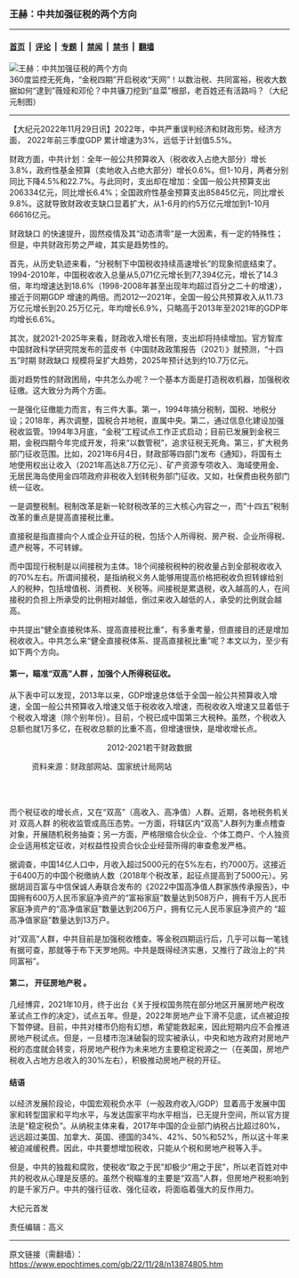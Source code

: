 ### 王赫：中共加强征税的两个方向

---

#### [首页](../../../..?n13874805) &nbsp;|&nbsp; [评论](../../../../../epoch-comment?n13874805) &nbsp;|&nbsp; [专题](../../../../../epoch-special?n13874805) &nbsp;|&nbsp; [禁闻](../../../../../epoch-news?n13874805) &nbsp;|&nbsp; [禁书](../../../../../books?n13874805) &nbsp;|&nbsp; [翻墙](https://github.com/gfw-breaker/nogfw/blob/master/README.md?n13874805)


<div><img alt="王赫：中共加强征税的两个方向" class="attachment-djy_600_400 size-djy_600_400 wp-post-image" src="https://i.epochtimes.com/assets/uploads/2022/11/id13867310-1116_1200x800-2-600x400.jpg"/>
<div class="caption">
 360度监控无死角，“金税四期”开启税收“天网”！以数治税、共同富裕，税收大数据如何“逮到”薇娅和邓伦？中共镰刀挖到“韭菜”根部，老百姓还有活路吗？（大纪元制图）
</div></div><hr/><div class="post_content" id="artbody" itemprop="articleBody">
 <!-- article content begin -->
 <p>
  【大纪元2022年11月29日讯】2022年，中共严重误判经济和财政形势。经济方面，
  <ok href="https://www.epochtimes.com/gb/tag/2022%E5%B9%B4%E5%89%8D%E4%B8%89%E5%AD%A3%E5%BA%A6gdp.html">
   2022年前三季度GDP
  </ok>
  累计增速为3%，远低于计划值5.5%。
 </p>
 <p>
  财政方面，中共计划：全年一般公共预算收入（税收收入占绝大部分）增长3.8%，政府性基金预算（卖地收入占绝大部分）增长0.6%。但1-10月，两者分别同比下降4.5%和22.7%。与此同时，支出却在增加：全国一般公共预算支出206334亿元，同比增长6.4%；全国政府性基金预算支出85845亿元，同比增长9.8%。这就导致财政收支缺口显着扩大，从1-6月的约5万亿元增加到1-10月66616亿元。
 </p>
 <p>
  <ok href="https://www.epochtimes.com/gb/tag/%E8%B4%A2%E6%94%BF%E7%BC%BA%E5%8F%A3.html">
   财政缺口
  </ok>
  的快速提升，固然疫情及其“动态清零”是一大因素，有一定的特殊性；但是，中共财政形势之严峻，其实是趋势性的。
 </p>
 <p>
  首先，从历史轨迹来看，“分税制下中国税收持续高速增长”的现象彻底结束了。1994-2010年，中国税收收入总量从5,071亿元增长到77,394亿元，增长了14.3倍，年均增速达到18.6%（1998-2008年甚至出现年均超过百分之二十的增速），接近于同期GDP 增速的两倍。而2012—2021年，全国一般公共预算收入从11.73万亿元增长到20.25万亿元，年均增长6.9%，只略高于2013年至2021年的GDP年均增长6.6%。
 </p>
 <p>
  其次，就2021-2025年来看，财政收入增长有限，支出却将持续增加。官方智库中国财政科学研究院发布的蓝皮书《中国财政政策报告（2021）》就预测，“十四五”时期
  <ok href="https://www.epochtimes.com/gb/tag/%E8%B4%A2%E6%94%BF%E7%BC%BA%E5%8F%A3.html">
   财政缺口
  </ok>
  规模将呈扩大趋势，2025年预计达到约10.7万亿元。
 </p>
 <p>
  面对趋势性的财政困局，中共怎么办呢？一个基本方面是打造税收机器，加强税收征缴。这大致分为两个方面。
 </p>
 <p>
  一是强化征缴能力而言，有三件大事。第一，1994年搞分税制，国税、地税分设；2018年，再次调整，国税合并地税，直属中央。第二，通过信息化建设加强税收监管。1994年3月底，“金税”工程试点工作正式启动；目前已发展到金税三期，金税四期今年完成开发，将来“以数管税”，追求征税无死角。第三，扩大税务部门征收范围。比如，2021年6月4日，财政部等四部门发布《通知》，将国有土地使用权出让收入（2021年高达8.7万亿元）、矿产资源专项收入、海域使用金、无居民海岛使用金四项政府非税收入划转税务部门征收。又如，社保费由税务部门统一征收。
 </p>
 <p>
  一是调整税制。税制改革是新一轮财税改革的三大核心内容之一，而“十四五”税制改革的重点是提高直接税比重。
 </p>
 <p>
  直接税是指直接向个人或企业开征的税，包括个人所得税、房产税、企业所得税、遗产税等，不可转嫁。
 </p>
 <p>
  而中国现行税制是以间接税为主体。18个间接税税种的税收量占到全部税收收入的70%左右。所谓间接税，是指纳税义务人能够用提高价格把税收负担转嫁给别人的税种，包括增值税、消费税、关税等。间接税是累退税，收入越高的人，在间接税的负担上所承受的比例相对越低，倒过来收入越低的人，承受的比例就会越高。
 </p>
 <p>
  中共提出“健全直接税体系、提高直接税比重”，有多重考量，但直接目的还是增加税收收入。中共怎么来“健全直接税体系、提高直接税比重”呢？本文以为，至少有如下两个方向。
 </p>
 <h4>
  <strong>
   第一，瞄准“双高”人群
  </strong>
  ，加强个人所得税征收。
 </h4>
 <p>
  从下表中可以发现，2013年以来，GDP增速总体低于全国一般公共预算收入增速，全国一般公共预算收入增速又低于税收收入增速，而税收收入增速又显着低于个税收入增速（除个别年份）。目前，个税已成中国第三大税种。虽然，个税收入总额也就1万多亿，在税收总额的比重不高，但增速很快，是增收增长点。
 </p>
 <p style="text-align: center;">
  2012-2021若干财政数据
 </p>
 <figure aria-describedby="caption-attachment-13874825" class="wp-caption aligncenter" id="attachment_13874825" style="width: 600px">
  <ok href="https://i.epochtimes.com/assets/uploads/2022/11/id13874825-2022-11-28_112559.jpg" target="_blank">
   <img alt="" class="size-large wp-image-13874825" src="https://i.epochtimes.com/assets/uploads/2022/11/id13874825-2022-11-28_112559-600x376.jpg"/>
  </ok>
  <br/><figcaption class="wp-caption-text" id="caption-attachment-13874825">
   资料来源：财政部网站、国家统计局网站
  </figcaption><br/>
 </figure><br/>
 <p>
  而个税征收的增长点，又在“双高”（高收入、高净值）人群。近期，各地税务机关对
  <ok href="https://www.epochtimes.com/gb/tag/%E5%8F%8C%E9%AB%98%E4%BA%BA%E7%BE%A4.html">
   双高人群
  </ok>
  的税收监管成高压态势。一方面，将辖区内“双高”人群列为重点稽查对象，开展随机税务抽查；另一方面，严格限缩合伙企业、个体工商户、个人独资企业适用核定征收，对权益性投资合伙企业经营所得的审查愈发严格。
 </p>
 <p>
  据调查，中国14亿人口中，月收入超过5000元的在5%左右，约7000万。这接近于6400万的中国个税缴纳人数（2018年个税改革，起征点提高到了5000元）。另据胡润百富与中信保诚人寿联合发布的《2022中国高净值人群家族传承报告》，中国拥有600万人民币家庭净资产的“富裕家庭”数量达到508万户，拥有千万人民币家庭净资产的“高净值家庭”数量达到206万户，拥有亿元人民币家庭净资产的 “超高净值家庭”数量达到13万户。
 </p>
 <p>
  对“双高”人群，中共目前是加强税收稽查。等金税四期运行后，几乎可以每一笔钱有据可查，那就等于布下天罗地网。中共是既得经济实惠，又推行了政治上的“共同富裕”。
 </p>
 <h4>
  <strong>
   第二，
   <ok href="https://www.epochtimes.com/gb/tag/%E5%BC%80%E5%BE%81%E6%88%BF%E5%9C%B0%E4%BA%A7%E7%A8%8E.html">
    开征房地产税
   </ok>
   。
  </strong>
 </h4>
 <p>
  几经博弈，2021年10月，终于出台《关于授权国务院在部分地区开展房地产税改革试点工作的决定》，试点五年。但是，2022年房地产业下滑不见底，试点被迫按下暂停键。目前，中共对楼市仍抱有幻想，希望能救起来，因此短期内应不会推进房地产税试点。但是，一旦楼市泡沫破裂的现实被承认，中央和地方政府对房地产税的态度就会转变，将房地产税作为未来地方主要稳定税源之一（在美国，房地产税收入占地方总收入的30%左右），积极推动房地产税的开征。
 </p>
 <h4>
  结语
 </h4>
 <p>
  以经济发展阶段论，中国宏观税负水平（一般政府收入/GDP）显着高于发展中国家和转型国家和平均水平，与发达国家平均水平相当，已无提升空间，所以官方提法是“稳定税负”。从纳税主体来看，2017年中国的企业部门纳税占比超过80%，远远超过美国、加拿大、英国、德国的34%、42%、50%和52%，所以这十年来被迫减缓税费。因此，中共要想增加税收，只能从个税和房地产税等入手。
 </p>
 <p>
  但是，中共的独裁和腐败，使税收“取之于民”却极少“用之于民”，所以老百姓对中共的税收从心理是反感的。虽然个税瞄准的主要是“双高”人群，但房地产税影响到的是千家万户。中共的强行征收、强化征收，将面临着强大的反作用力。
 </p>
 <p>
  大纪元首发
 </p>
 <p>
  责任编辑：高义
 </p>
 <!-- article content end -->
 <div id="below_article_ad">
 </div>
</div>


---

原文链接（需翻墙）：https://www.epochtimes.com/gb/22/11/28/n13874805.htm